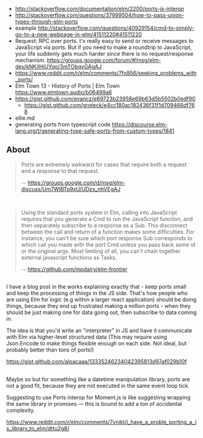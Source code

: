 - http://stackoverflow.com/documentation/elm/2200/ports-js-interop
- http://stackoverflow.com/questions/37999504/how-to-pass-union-types-through-elm-ports
- example http://stackoverflow.com/questions/40929154/cmd-to-simply-go-to-a-new-webpage-in-elm/41511220#41511220
- Request: RPC over ports. t's really easy to send or receive messages to JavaScript via ports. But if you need to make a roundtrip to JavaScript, your life suddenly gets much harder since there is no request/response mechanism. https://groups.google.com/forum/#!msg/elm-dev/kNKilHjUYqo/3mTObqyGAgAJ
- https://www.reddit.com/r/elm/comments/7fx856/seeking_problems_with_ports/
- Elm Town 13 - History of Ports | Elm Town https://www.elmtown.audio/b06499a6
- https://gist.github.com/evancz/e69723b23958e69b63d5b5502b0edf90
  - https://gist.github.com/groteck/e4cc180ac182436f31f1d709466df768
- ellie.md
- generating ports from typescript code https://discourse.elm-lang.org/t/generating-type-safe-ports-from-custom-types/1841

## About

>Ports are extremely awkward for cases that require both a request and a response to that request.
>
>-- https://groups.google.com/d/msg/elm-discuss/Um7WIBTq9xU/UDzs_nhVEgAJ

<br>

>Using the standard ports system in Elm, calling into JavaScript requires that you generate a Cmd to run the JavaScript function, and then separately subscribe to a response as a Sub. This disconnect between the call and return of a function makes some difficulties. For instance, you can't be sure which port response Sub corresponds to which call you made with the port Cmd unless you pass back some id or the original args. Most limiting of all, you can't chain together external javascript functions as Tasks.
>
>-- https://github.com/mpdairy/elm-frontier

##

I have a blog post in the works explaining exactly that - keep ports small and keep the processing of things in the JS side. That's how people who are using Elm for logic (e.g within a larger react application) should be doing things, because they end up frustrated making a million ports - when they should be just making one for data going out, then subscribe to data coming in.

The idea is that you'd write an "interpreter" in JS and have it communicate with Elm via higher-level structured data (This may require using Json.Encode to make things flexible enough on each side. Not ideal, but probably better than tons of ports!)

https://gist.github.com/alpacaaa/13335246234042395813d97af029b10f

##

Maybe so but for something like a datetime manipulation library, ports are not a good fit, because they are not executed in the same event loop tick.

Suggesting to use Ports interop for Moment.js is like suggesting wrapping the same library in promises — this is bound to add a ton of accidental complexity.

https://www.reddit.com/r/elm/comments/7vnikt/i_have_a_proble_porting_a_js_library_to_elm/dttu2g8/
